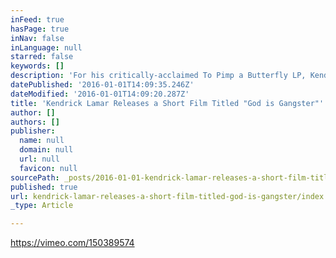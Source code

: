 ```yaml
---
inFeed: true
hasPage: true
inNav: false
inLanguage: null
starred: false
keywords: []
description: 'For his critically-acclaimed To Pimp a Butterfly LP, Kendrick Lamar premieres a short film featuring the tracks “u” and “For Sale?” Starting off in a dark room with a bottle of brown, a drunk K-Dot travels to the dark corridors of his mind, as “u” is a song that exposes his insecurities, selfishness and failures. The TDE artist then dives into his standout interlude, “For Sale?”, a track that examines the evils and hypocrisies of the music industry.  Source:HYPETRAK'
datePublished: '2016-01-01T14:09:35.246Z'
dateModified: '2016-01-01T14:09:20.287Z'
title: 'Kendrick Lamar Releases a Short Film Titled "God is Gangster"'
author: []
authors: []
publisher:
  name: null
  domain: null
  url: null
  favicon: null
sourcePath: _posts/2016-01-01-kendrick-lamar-releases-a-short-film-titled-god-is-gangster.md
published: true
url: kendrick-lamar-releases-a-short-film-titled-god-is-gangster/index.html
_type: Article

---
```

https://vimeo.com/150389574